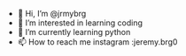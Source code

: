 - 👋 Hi, I’m @jrmybrg
- 👀 I’m interested in learning coding
- 🌱 I’m currently learning python
- 📫 How to reach me instagram :jeremy.brg0

<!---
jrmybrg/jrmybrg is a ✨ special ✨ repository because its `README.md` (this file) appears on your GitHub profile.
You can click the Preview link to take a look at your changes.
--->
